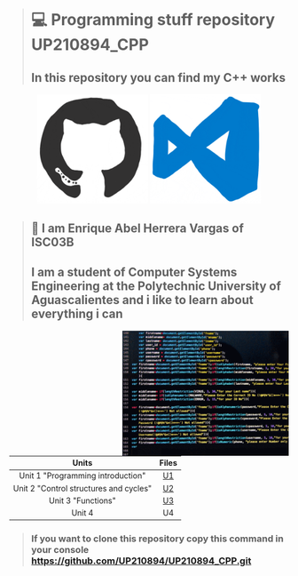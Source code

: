 > # ‍💻 Programming stuff repository UP210894_CPP
> ## In this repository you can find my C++ works
  <p align="center">
  <img src="imagens/giphy.gif" width="200"> 
  <img src="imagens/giphy (1).gif" width="200"> 

> ## 🦸  I am Enrique Abel Herrera Vargas of ISC03B
> ## I am a student of Computer Systems Engineering at the Polytechnic University of Aguascalientes and i like to learn about everything i can

 <img src="imagens/Gif.gif" width="300" p align="right">

| Units  | Files |
| :----: | :---: |
| Unit 1 "Programming introduction" |  [U1](https://github.com/UP210894/UP210894_CPP/tree/main/U1)  |
| Unit 2 "Control structures and cycles" |  [U2](https://github.com/UP210894/UP210894_CPP/tree/main/U2) |
| Unit 3 "Functions"|  [U3](https://github.com/UP210894/UP210894_CPP/tree/main/U3) |
| Unit 4 |  U4   |
> ### If you want to clone this repository copy this command in your console https://github.com/UP210894/UP210894_CPP.git
